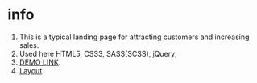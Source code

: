 # info
1. This is a typical landing page for attracting customers and increasing sales.
2. Used here HTML5, CSS3, SASS(SCSS), jQuery;
3. [DEMO LINK](https://Oleksii25.github.io/Digits/).
4. [Layout](https://www.figma.com/file/yM9iS3NKeGOII5Bl7LOooG/Digits-Demo-%26-Preview-(Copy)?node-id=0%3A1)
